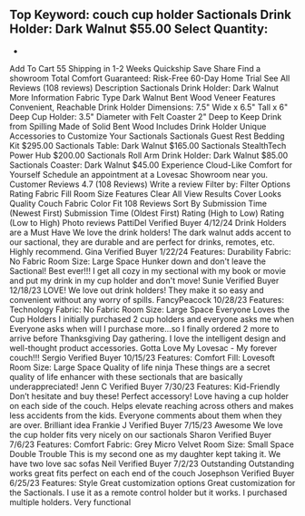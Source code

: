 Top Keyword: couch cup holder
Sactionals Drink Holder: Dark Walnut
$55.00
Select Quantity:
-
+
Add To Cart
55
Shipping in 1-2 Weeks
Quickship
Save
Share
Find a showroom
Total Comfort Guaranteed:
Risk-Free 60-Day Home Trial
See All Reviews
(108 reviews)
Description
Sactionals Drink Holder: Dark Walnut
More Information
Fabric Type
Dark Walnut Bent Wood Veneer
Features
Convenient, Reachable Drink Holder
Dimensions: 7.5" Wide x 6.5" Tall x 6" Deep
Cup Holder: 3.5" Diameter with Felt Coaster
2" Deep to Keep Drink from Spilling
Made of Solid Bent Wood
Includes
Drink Holder
Unique Accessories to Customize Your Sactionals
Sactionals Guest Rest Bedding Kit
$295.00
Sactionals Table: Dark Walnut
$165.00
Sactionals StealthTech Power Hub
$200.00
Sactionals Roll Arm Drink Holder: Dark Walnut
$85.00
Sactionals Coaster: Dark Walnut
$45.00
Experience Cloud-Like Comfort for Yourself
Schedule an appointment at a Lovesac Showroom near you.
Customer Reviews
4.7
(108 Reviews)
Write a review
Filter by:
Filter Options
Rating
Fabric
Fill
Room Size
Features
Clear All
View Results
Cover
Looks
Quality
Couch
Fabric
Color
Fit
108 Reviews
Sort By
Submission Time (Newest First)
Submission Time (Oldest First)
Rating (High to Low)
Rating (Low to High)
Photo reviews
PattiDel
Verified Buyer
4/12/24
Drink Holders are a Must Have
We love the drink holders! The dark walnut adds accent to our sactional, they are durable and are perfect for drinks, remotes, etc. Highly recommend.
Gina
Verified Buyer
1/22/24
Features:
Durability
Fabric:
No Fabric
Room Size:
Large Space
Hunker down and don't leave the Sactional!
Best ever!!! I get all cozy in my sectional with my book or movie and put my drink in my cup holder and don't move!
Sunie
Verified Buyer
12/18/23
LOVE!
We love out drink holders! They make it so easy and convenient without any worry of spills.
FancyPeacock
10/28/23
Features:
Technology
Fabric:
No Fabric
Room Size:
Large Space
Everyone Loves the Cup Holders
I initially purchased 2 cup holders and everyone asks me when Everyone asks when will I purchase more...so I finally ordered 2 more to arrive before Thanksgiving Day gathering. I love the intelligent design and well-thought product accessories. Gotta Love My Lovesac - My forever couch!!!
Sergio
Verified Buyer
10/15/23
Features:
Comfort
Fill:
Lovesoft
Room Size:
Large Space
Quality of life ninja
These things are a secret quality of life enhancer with these sectionals that are basically underappreciated!
Jenn C
Verified Buyer
7/30/23
Features:
Kid-Friendly
Don’t hesitate and buy these!
Perfect accessory! Love having a cup holder on each side of the couch. Helps elevate reaching across others and makes less accidents from the kids. Everyone comments about them when they are over. Brilliant idea
Frankie J
Verified Buyer
7/15/23
Awesome
We love the cup holder fits very nicely on our sactionals
Sharon
Verified Buyer
7/6/23
Features:
Comfort
Fabric:
Grey Micro Velvet
Room Size:
Small Space
Double Trouble
This is my second one as my daughter kept taking it. We have two love sac sofas
Neil
Verified Buyer
7/2/23
Outstanding
Outstanding works great fits perfect on each end of the couch
Josephson
Verified Buyer
6/25/23
Features:
Style
Great customization options
Great customization for the Sactionals. I use it as a remote control holder but it works.
I purchased multiple holders. Very functional